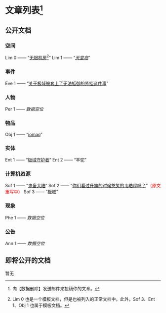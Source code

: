 # 文章列表[^1]

## 公开文档

### 空间

Lim 0 —— “[无限机房](/articles/lim-0)[^2]”
Lim 1 —— “[*天堂岛*](/articles/lim-1)”

### 事件

Eve 1 —— “[关于极域被套上了无法抵御的外挂这件事](/articles/eve-1)”

### 人物

Per 1 —— *数据空位*

### 物品

Obj 1 —— “[iomao](/articles/obj-1)”

### 实体

Ent 1 —— “[极域守护者](/articles/ent-1)”
Ent 2 —— “羊驼”

### 计算机资源

Sof 1 —— “[鬼畜大陆](/articles/sof-1)”
Sof 2 —— “[你们看过升旗的时候憋笑的韦皓程吗？](/articles/sof-2)”<font color="red">（原文重写中）</font>
Sof 3 —— “[极域](/articles/sof-3)”

### 现象

Phe 1 —— *数据空位*

### 公告

Ann 1 —— *数据空位*

## 即将公开的文档

暂无

[^1]: 向【数据删除】发送邮件来投稿你的文章。
[^2]: Lim 0 也是一个模板文档，但是也被列入的正常文档中。此外，Sof 3、Ent 1、Obj 1 也属于模板文档。
